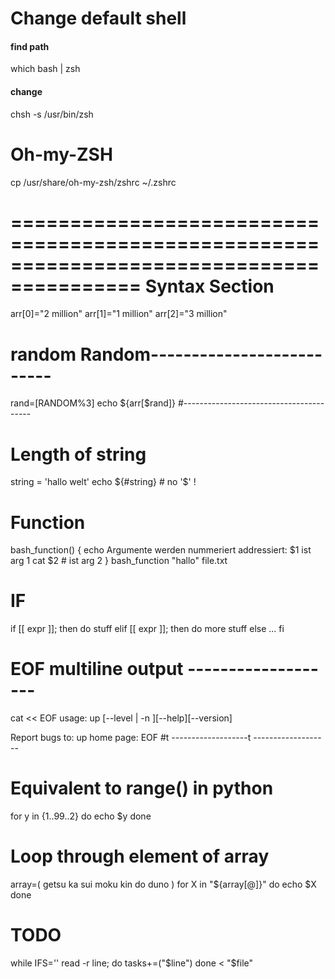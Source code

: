 # Change default shell
#### find path
which bash | zsh
#### change
chsh -s /usr/bin/zsh

# Oh-my-ZSH
cp /usr/share/oh-my-zsh/zshrc ~/.zshrc


=========================================================================================
                                    Syntax Section
=========================================================================================

arr[0]="2 million"
arr[1]="1 million"
arr[2]="3 million"

# random Random--------------------------
rand=$[$RANDOM%3]
echo ${arr[$rand]}
#----------------------------------------

# Length of string 
string = 'hallo welt'
echo ${#string} # no '$' !

# Function
bash_function() {
    echo Argumente werden nummeriert addressiert: $1 ist arg 1
    cat $2 # ist arg 2
}
bash_function "hallo" file.txt

# IF
if [[ expr ]]; then
    do stuff
elif [[ expr ]]; then
    do more stuff
else
    ...
fi

# EOF multiline output -------------------
cat << EOF
usage: up [--level <n>| -n <levels>][--help][--version]

Report bugs to: 
up home page:
EOF
#t -------------------t -------------------

# Equivalent to range() in python
for y in {1..99..2}
do
    echo $y
done

# Loop through element of array
array=( getsu ka sui moku kin do duno )
for X in "${array[@]}"
do
    echo $X
done

# TODO
while IFS='' read -r line; do
    tasks+=("$line")
done < "$file"

